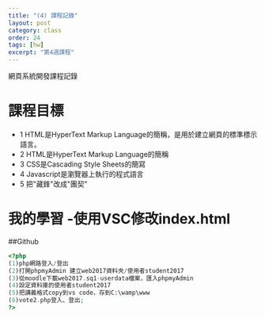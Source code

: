 ```yaml
---
title: "(4) 課程記錄"
layout: post
category: class
order: 24
tags: [hw]
excerpt: "第4週課程"
---
```

網頁系統開發課程記錄


# 課程目標
- 1 HTML是HyperText Markup Language的簡稱，是用於建立網頁的標準標示語言。
- 2 HTML是HyperText Markup Language的簡稱
- 3 CSS是Cascading Style Sheets的簡寫
- 4 Javascript是瀏覽器上執行的程式語言
- 5 把"藏鋒"改成"團契"

# 我的學習 -使用VSC修改index.html

##Github


```php
<?php
(1)php網路登入/登出
(2)打開phpmyAdmin 建立web2017資料夾/使用者student2017
(3)從moodle下載web2017.sq1-userdata檔案，匯入phpmyAdmin
(4)設定資料庫的使用者student2017
(5)把講義格式copy到vs code，存到C:\wamp\www
(6)vote2.php登入、登出;
?>
```


[1]: https://github.com/        "GitHub"
[2]: https://pages.github.com/  "GitHub Pages"
[3]: https://jekyllrb.com/      "Jekyll"
[4]: http://markdown.tw         "Markdown文件"
[5]: http://dillinger.io/       "Dillinger"









